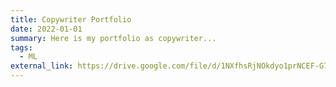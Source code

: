 ```yaml
---
title: Copywriter Portfolio
date: 2022-01-01
summary: Here is my portfolio as copywriter...
tags:
  - ML
external_link: https://drive.google.com/file/d/1NXfhsRjNOkdyo1prNCEF-G7spi-GEtwJ/view?usp=sharing
---
```

